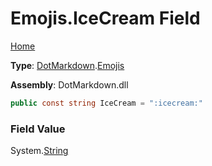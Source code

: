 # Emojis\.IceCream Field

[Home](../../../README.md)

**Type**: [DotMarkdown](../../README.md)\.[Emojis](../README.md)

**Assembly**: DotMarkdown\.dll

```csharp
public const string IceCream = ":icecream:"
```

### Field Value

System\.[String](https://docs.microsoft.com/en-us/dotnet/api/system.string)